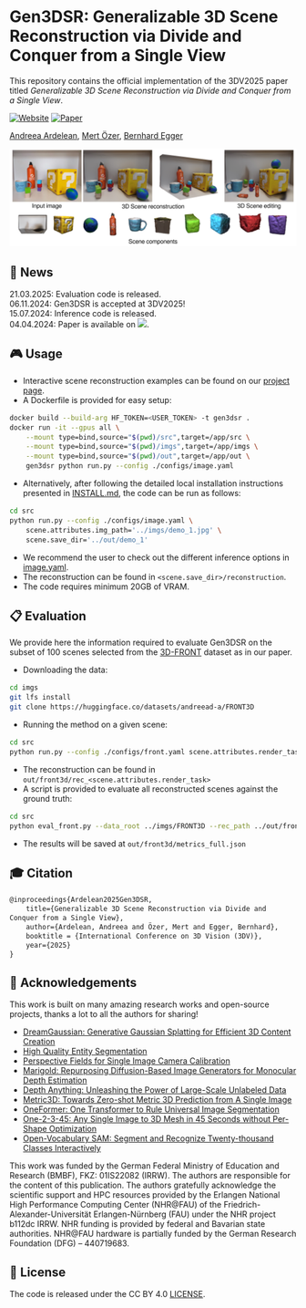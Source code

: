 # Gen3DSR: Generalizable 3D Scene Reconstruction via Divide and Conquer from a Single View

This repository contains the official implementation of the 3DV2025 paper titled *Generalizable 3D Scene Reconstruction via Divide and Conquer from a Single View*.

[![Website](https://img.shields.io/badge/Project-Page-b361ff
)](https://andreeadogaru.github.io/Gen3DSR/)
[![Paper](https://img.shields.io/badge/arXiv-PDF-b31b1b)](https://arxiv.org/pdf/2404.03421)

[Andreea Ardelean](https://andreeadogaru.github.io/),
[Mert Özer](),
[Bernhard Egger](https://eggerbernhard.ch/)

![results](teaser.png)

## 📢 News
21.03.2025: Evaluation code is released. <br>
06.11.2024: Gen3DSR is accepted at 3DV2025! <br>
15.07.2024: Inference code is released. <br>
04.04.2024: Paper is available on <a href="https://arxiv.org/pdf/2404.03421"><img src="https://img.shields.io/badge/arXiv-PDF-b31b1b" height="16"></a>. 

## 🎮 Usage
- Interactive scene reconstruction examples can be found on our [project page](https://andreeadogaru.github.io/Gen3DSR/). 
- A Dockerfile is provided for easy setup:
```bash
docker build --build-arg HF_TOKEN=<USER_TOKEN> -t gen3dsr .
docker run -it --gpus all \
    --mount type=bind,source="$(pwd)/src",target=/app/src \
    --mount type=bind,source="$(pwd)/imgs",target=/app/imgs \
    --mount type=bind,source="$(pwd)/out",target=/app/out \
    gen3dsr python run.py --config ./configs/image.yaml
```
- Alternatively, after following the detailed local installation instructions presented in [INSTALL.md](INSTALL.md), the code can be run as follows:
```bash
cd src
python run.py --config ./configs/image.yaml \
    scene.attributes.img_path='../imgs/demo_1.jpg' \
    scene.save_dir='../out/demo_1'
```
- We recommend the user to check out the different inference options in [image.yaml](src/configs/image.yaml). 
- The reconstruction can be found in `<scene.save_dir>/reconstruction`.
- The code requires minimum 20GB of VRAM.

## 📋 Evaluation
We provide here the information required to evaluate Gen3DSR on the subset of 100 scenes selected from the [3D-FRONT](https://tianchi.aliyun.com/specials/promotion/alibaba-3d-scene-dataset) dataset as in our paper. 
- Downloading the data:
```bash
cd imgs
git lfs install
git clone https://huggingface.co/datasets/andreead-a/FRONT3D
```
- Running the method on a given scene: 
```bash
cd src
python run.py --config ./configs/front.yaml scene.attributes.render_task='5131' 
```
- The reconstruction can be found in `out/front3d/rec_<scene.attributes.render_task>`
- A script is provided to evaluate all reconstructed scenes against the ground truth:
```bash
cd src
python eval_front.py --data_root ../imgs/FRONT3D --rec_path ../out/front3d
```
- The results will be saved at `out/front3d/metrics_full.json`
## 🎓 Citation
```
@inproceedings{Ardelean2025Gen3DSR,
    title={Generalizable 3D Scene Reconstruction via Divide and Conquer from a Single View},
    author={Ardelean, Andreea and Özer, Mert and Egger, Bernhard},
    booktitle = {International Conference on 3D Vision (3DV)},
    year={2025}
}
```

## 🙌 Acknowledgements

This work is built on many amazing research works and open-source projects, thanks a lot to all the authors for sharing!

- [DreamGaussian: Generative Gaussian Splatting for Efficient 3D Content Creation](https://github.com/dreamgaussian/dreamgaussian)
- [High Quality Entity Segmentation](https://github.com/qqlu/Entity/blob/main/Entityv2)
- [Perspective Fields for Single Image Camera Calibration](https://github.com/jinlinyi/PerspectiveFields)
- [Marigold: Repurposing Diffusion-Based Image Generators for Monocular Depth Estimation](https://github.com/prs-eth/Marigold)
- [Depth Anything: Unleashing the Power of Large-Scale Unlabeled Data](https://github.com/LiheYoung/Depth-Anything)
- [Metric3D: Towards Zero-shot Metric 3D Prediction from A Single Image](https://github.com/YvanYin/Metric3D)
- [OneFormer: One Transformer to Rule Universal Image Segmentation](https://github.com/SHI-Labs/OneFormer)
- [One-2-3-45: Any Single Image to 3D Mesh in 45 Seconds without Per-Shape Optimization](https://github.com/One-2-3-45/One-2-3-45)
- [Open-Vocabulary SAM: Segment and Recognize Twenty-thousand Classes Interactively](https://github.com/HarborYuan/ovsam)

This work was funded by the German Federal Ministry of Education and Research (BMBF), FKZ: 01IS22082 (IRRW). The authors are responsible for the content of this publication. The authors gratefully acknowledge the scientific support and HPC resources provided by the Erlangen National High Performance Computing Center (NHR@FAU) of the Friedrich-Alexander-Universität Erlangen-Nürnberg (FAU) under the NHR project b112dc IRRW. NHR funding is provided by federal and Bavarian state authorities. NHR@FAU hardware is partially funded by the German Research Foundation (DFG) – 440719683.

## 📝 License

The code is released under the CC BY 4.0 [LICENSE](LICENSE).

